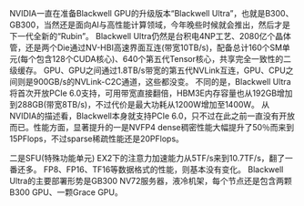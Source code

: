 NVIDIA一直在准备Blackwell GPU的升级版本“Blackwell Ultra”，也就是B300、GB300，当然还是面向AI与高性能计算领域，今年晚些时候就会推出，然后才是下一代全新的“Rubin”。
Blackwell Ultra仍然是台积电4NP工艺、2080亿个晶体管，还是两个Die通过NV-HBI高速界面互连(带宽10TB/s)，配备总计160个SM单元(每个包含128个CUDA核心)、640个第五代Tensor核心，共享完全一致性的二级缓存。
GPU、GPU之间通过1.8TB/s带宽的第五代NVLink互连，GPU、CPU之间则是900GB/s的NVLink-C2C通道，这些都没变。
不同的是，Blackwell Ultra将首次开放PCIe 6.0支持，可用带宽直接翻倍，HBM3E内存容量也从192GB增加到288GB(带宽8TB/s)，不过代价是最大功耗从1200W增加至1400W。
从NVIDIA的描述看，Blackwell本身就支持PCIe 6.0，只不过在此之前一直没有开放而已。性能方面，显著提升的一是NVFP4 dense稠密性能大幅提升了50％而来到15PFlops，不过sparse稀疏性能还是20PFlops。

二是SFU(特殊功能单元) EX2下的注意力加速能力从5TF/s来到10.7TF/s，翻了一番还多。
FP8、FP16、TF16等数据格式的性能，则基本没有变化。
Blackwell Ultra的主要部署形势是GB300 NV72服务器，液冷机架，每个节点还是包含两颗B300 GPU、一颗Grace GPU。

